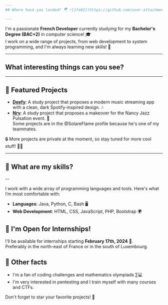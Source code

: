 ```yaml
---
## Where have you landed? 🪂 ![1fa82](https://github.com/user-attachments/assets/eee35a1d-20c2-4adb-8f7f-fb4e6d7b454b)

---
```


I'm a passionate **French Developer** currently studying for my **Bachelor's Degree (BAC+2)** in computer science! 🎓  
I work on a wide range of projects, from web development to system programming, and I'm always learning new skills! 🌱

---
## What interesting things can you see?
---

## 📍 Featured Projects

- **[Deefy](https://github.com/Valentxn7/Deefy)**: A study project that proposes a modern music streaming app with a clean, dark Spotify-inspired design. 🎶
- **[Nrv](https://github.com/SolareFlame/Nrv)**: A study project that proposes a makeover for the Nancy Jazz Pulsation event. 🎉  
  Some projects are in the @SolareFlame profile because he's one of my teammates.

🔒 More projects are private at the moment, so stay tuned for more cool stuff! 🕵️‍♂️

---
## 🔧 What are my skills?
--

I work with a wide array of programming languages and tools. Here's what I’m most comfortable with:  
- **Languages**: Java, Python, C, Bash 🖥️  
- **Web Development**: HTML, CSS, JavaScript, PHP, Bootstrap 🌍  

## 🎯 I'm Open for Internships!
I'll be available for internships starting **February 17th, 2024** 💼.  
Preferably in the north-east of France or in the south of Luxembourg.

## 🌟 Other facts
- I'm a fan of coding challenges and mathematics olympiads ∑💻  
- I'm very interested in pentesting and I train myself with many courses and CTFs.

Don't forget to star your favorite projects! 🌟
